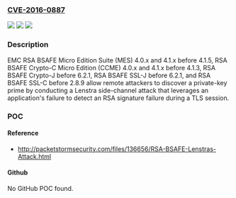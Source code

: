 ### [CVE-2016-0887](https://cve.mitre.org/cgi-bin/cvename.cgi?name=CVE-2016-0887)
![](https://img.shields.io/static/v1?label=Product&message=n%2Fa&color=blue)
![](https://img.shields.io/static/v1?label=Version&message=n%2Fa&color=blue)
![](https://img.shields.io/static/v1?label=Vulnerability&message=n%2Fa&color=brighgreen)

### Description

EMC RSA BSAFE Micro Edition Suite (MES) 4.0.x and 4.1.x before 4.1.5, RSA BSAFE Crypto-C Micro Edition (CCME) 4.0.x and 4.1.x before 4.1.3, RSA BSAFE Crypto-J before 6.2.1, RSA BSAFE SSL-J before 6.2.1, and RSA BSAFE SSL-C before 2.8.9 allow remote attackers to discover a private-key prime by conducting a Lenstra side-channel attack that leverages an application's failure to detect an RSA signature failure during a TLS session.

### POC

#### Reference
- http://packetstormsecurity.com/files/136656/RSA-BSAFE-Lenstras-Attack.html

#### Github
No GitHub POC found.

